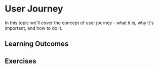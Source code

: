 # User Journey

In this topic we'll cover the concept of user journey - what it is, why it's important, and how to do it.


## Learning Outcomes


## Exercises
